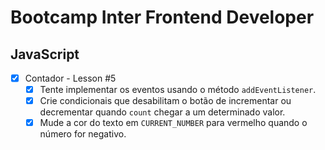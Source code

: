 # Bootcamp Inter Frontend Developer

## JavaScript

- [x] Contador - Lesson #5
  - [x] Tente implementar os eventos usando o método `addEventListener`.
  - [x] Crie condicionais que desabilitam o botão de incrementar ou decrementar quando `count` chegar a um determinado valor.
  - [x] Mude a cor do texto em `CURRENT_NUMBER` para vermelho quando o número for negativo.
